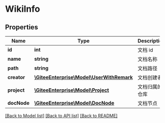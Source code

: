 # WikiInfo

## Properties
Name | Type | Description | Notes
------------ | ------------- | ------------- | -------------
**id** | **int** | 文档 id | [optional] 
**name** | **string** | 文档名称 | [optional] 
**path** | **string** | 文档路径 | [optional] 
**creator** | [**\GiteeEnterprise\Model\UserWithRemark**](UserWithRemark.md) | 文档创建者 | [optional] 
**project** | [**\GiteeEnterprise\Model\Project**](Project.md) | 文档归属的仓库 | [optional] 
**docNode** | [**\GiteeEnterprise\Model\DocNode**](DocNode.md) | 文档节点 | [optional] 

[[Back to Model list]](../../README.md#documentation-for-models) [[Back to API list]](../../README.md#documentation-for-api-endpoints) [[Back to README]](../../README.md)


